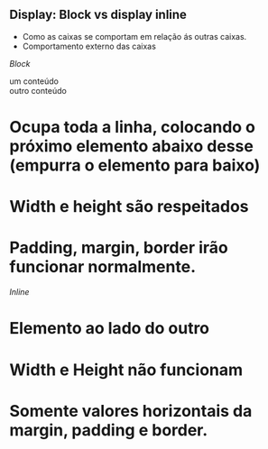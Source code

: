## Display: Block vs display inline

- Como as caixas se comportam em relação ás outras caixas.
- Comportamento externo das caixas

*Block*
<div>um conteúdo</div>outro conteúdo

# Ocupa toda a linha, colocando o próximo elemento abaixo desse (empurra o elemento para baixo)
# Width e height são respeitados 
# Padding, margin, border irão funcionar normalmente.

*Inline*
# Elemento ao lado do outro
# Width e Height não funcionam
# Somente valores horizontais da margin, padding e border.<a> <strong> <span> <em>


